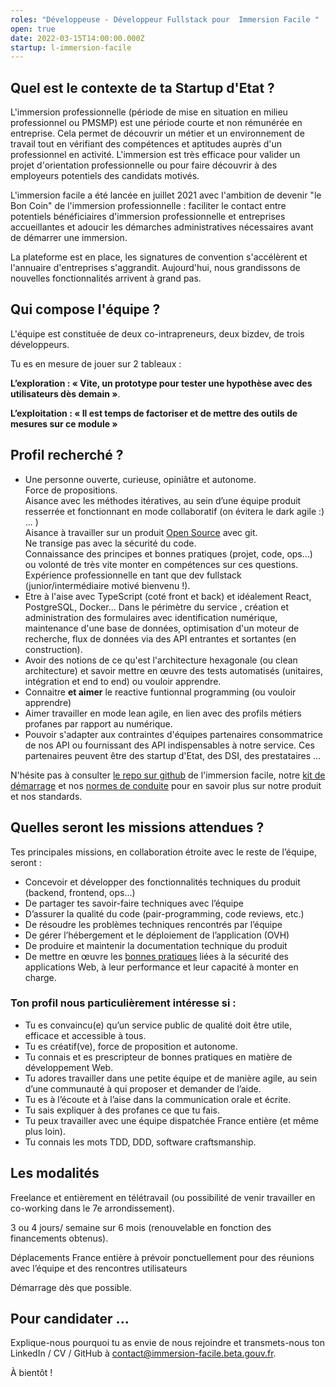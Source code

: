 ```yaml
---
roles: "Développeuse - Développeur Fullstack pour  Immersion Facile "
open: true
date: 2022-03-15T14:00:00.000Z
startup: l-immersion-facile
---
```


## Quel est le contexte de ta Startup d'Etat ?

L'immersion professionnelle (période de mise en situation en milieu professionnel ou PMSMP) est une période courte et non rémunérée en entreprise. Cela permet de découvrir un métier et un environnement de travail tout en vérifiant des compétences et aptitudes auprès d'un professionnel en activité. L'immersion est très efficace pour valider un projet d'orientation professionnelle ou pour faire découvrir à des employeurs potentiels des candidats motivés.

L'immersion facile a été lancée en juillet 2021 avec l'ambition de devenir "le Bon Coin" de l'immersion professionnelle : faciliter le contact entre potentiels bénéficiaires d'immersion professionnelle et entreprises accueillantes et adoucir les démarches administratives nécessaires avant de démarrer une immersion.

La plateforme est en place, les signatures de convention s'accélèrent et l'annuaire d'entreprises s'aggrandit. Aujourd'hui, nous grandissons de nouvelles fonctionnalités arrivent à grand pas.

## Qui compose l'équipe ?

L'équipe est constituée de deux co-intrapreneurs, deux bizdev, de trois développeurs.

Tu es en mesure de jouer sur 2 tableaux :

**L’exploration : « Vite, un prototype pour tester une hypothèse avec des utilisateurs dès demain »**.

**L’exploitation : « Il est temps de factoriser et de mettre des outils de mesures sur ce module »**

## Profil recherché ?

-   Une personne ouverte, curieuse, opiniâtre et autonome.\
    Force de propositions.\
    Aisance avec les méthodes itératives, au sein d’une équipe produit resserrée et fonctionnant en mode collaboratif (on évitera le dark agile :) ... )\
    Aisance à travailler sur un produit [Open Source](https://github.com/betagouv/l-immersion-facile) avec git.\
    Ne transige pas avec la sécurité du code.\
    Connaissance des principes et bonnes pratiques (projet, code, ops...) ou volonté de très vite monter en compétences sur ces questions.\
    Expérience professionnelle en tant que dev fullstack (junior/intermédiaire motivé bienvenu !).
-   Etre à l'aise avec TypeScript (coté front et back) et idéalement React, PostgreSQL, Docker... Dans le périmètre du service , création et administration des formulaires avec identification numérique, maintenance d'une base de données, optimisation d'un moteur de recherche, flux de données via des API entrantes et sortantes (en construction).
-   Avoir des notions de ce qu'est l'architecture hexagonale (ou clean architecture) et savoir mettre en œuvre des tests automatisés (unitaires, intégration et end to end) ou vouloir apprendre.
-   Connaitre **et aimer** le reactive funtionnal programming (ou vouloir apprendre)
-   Aimer travailler en mode lean agile, en lien avec des profils métiers profanes par rapport au numérique.
-   Pouvoir s'adapter aux contraintes d'équipes partenaires consommatrice de nos API ou fournissant des API indispensables à notre service. Ces partenaires peuvent être des startup d'Etat, des DSI, des prestataires ...

N'hésite pas à consulter [le repo sur github](https://github.com/betagouv/l-immersion-facile) de l'immersion facile, notre [kit de démarrage](https://doc.incubateur.net/communaute/gerer-sa-startup-detat-ou-de-territoires-au-quotidien/la-vie-dune-se/construction/kit-de-demarrage) et nos [normes de conduite](https://doc.incubateur.net/communaute/travailler-a-beta-gouv/culture/normes-de-conduite) pour en savoir plus sur notre produit et nos standards.

## Quelles seront les missions attendues ?

Tes principales missions, en collaboration étroite avec le reste de l’équipe, seront :

-   Concevoir et développer des fonctionnalités techniques du produit (backend, frontend, ops...)
-   De partager tes savoir-faire techniques avec l’équipe
-   D’assurer la qualité du code (pair-programming, code reviews, etc.)
-   De résoudre les problèmes techniques rencontrés par l’équipe
-   De gérer l’hébergement et le déploiement de l’application (OVH)
-   De produire et maintenir la documentation technique du produit
-   De mettre en œuvre les [bonnes pratiques](https://doc.incubateur.net/communaute/gerer-sa-startup-detat-ou-de-territoires-au-quotidien/la-vie-dune-se/construction/kit-de-demarrage) liées à la sécurité des applications Web, à leur performance et leur capacité à monter en charge.

### Ton profil nous particulièrement intéresse si :

-   Tu es convaincu(e) qu’un service public de qualité doit être utile, efficace et accessible à tous.
-   Tu es créatif(ve), force de proposition et autonome.
-   Tu connais et es prescripteur de bonnes pratiques en matière de développement Web.
-   Tu adores travailler dans une petite équipe et de manière agile, au sein d’une communauté à qui proposer et demander de l’aide.
-   Tu es à l’écoute et à l’aise dans la communication orale et écrite.
-   Tu sais expliquer à des profanes ce que tu fais.
-   Tu peux travailler avec une équipe dispatchée France entière (et même plus loin).
-   Tu connais les mots TDD, DDD, software craftsmanship.

## Les modalités

Freelance et entièrement en télétravail (ou possibilité de venir travailler en co-working dans le 7e arrondissement).

3 ou 4 jours/ semaine sur 6 mois (renouvelable en fonction des financements obtenus).

Déplacements France entière à prévoir ponctuellement pour des réunions avec l’équipe et des rencontres utilisateurs

Démarrage dès que possible.

## Pour candidater ...

Explique-nous pourquoi tu as envie de nous rejoindre et transmets-nous ton LinkedIn / CV / GitHub à [contact@immersion-facile.beta.gouv.fr](mailto:contact@immersion-facile.beta.gouv.fr).

À bientôt !

